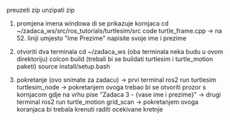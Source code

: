 preuzeti zip
unzipati zip

1. promjena imena windowa di se prikazuje kornjaca
cd ~/zadaca_ws/src/ros_tutorials/turtlesim/src
code turtle_frame.cpp
  -> na 52. liniji umjesto "Ime Prezime" napisite svoje ime i prezime

2. otvoriti dva terminala
cd ~/zadaca_ws (oba terminala neka budu u ovom direktoriju)
colcon build (trebali bi se buildati turtlesim i turtle_motion paketi)
source install/setup.bash

3. pokretanje (ovo snimate za zadacu)
  -> prvi terminal
   ros2 run turtlesim turtlesim_node
     -> pokretanjem ovoga trebao bi se otvoriti prozor s kornjacom gdje na vrhu pise "Zadaca 3 - {vase ime i prezime}"
  -> drugi terminal
   ros2 run turtle_motion grid_scan
     -> pokretanjem ovoga koranjaca bi trebala krenuti raditi ocekivane kretnje

